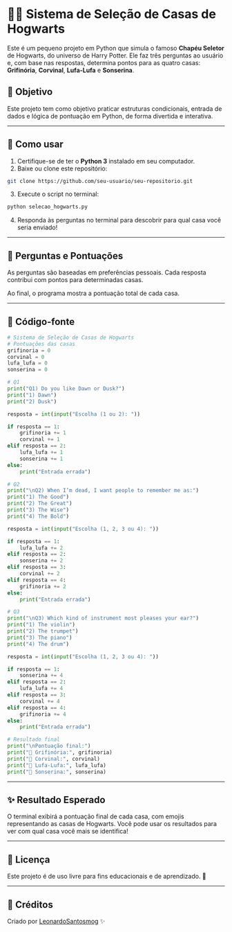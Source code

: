 # 🧙‍♂️ Sistema de Seleção de Casas de Hogwarts

Este é um pequeno projeto em Python que simula o famoso **Chapéu Seletor** de Hogwarts, do universo de Harry Potter. Ele faz três perguntas ao usuário e, com base nas respostas, determina pontos para as quatro casas: **Grifinória**, **Corvinal**, **Lufa-Lufa** e **Sonserina**.

## 🎯 Objetivo

Este projeto tem como objetivo praticar estruturas condicionais, entrada de dados e lógica de pontuação em Python, de forma divertida e interativa.

---

## 🚀 Como usar

1. Certifique-se de ter o **Python 3** instalado em seu computador.
2. Baixe ou clone este repositório:

```bash
git clone https://github.com/seu-usuario/seu-repositorio.git
```

3. Execute o script no terminal:

```bash
python selecao_hogwarts.py
```

4. Responda às perguntas no terminal para descobrir para qual casa você seria enviado!

---

## 🧠 Perguntas e Pontuações

As perguntas são baseadas em preferências pessoais. Cada resposta contribui com pontos para determinadas casas.

Ao final, o programa mostra a pontuação total de cada casa.

---

## 🧾 Código-fonte

```python
# Sistema de Seleção de Casas de Hogwarts
# Pontuações das casas
grifinoria = 0
corvinal = 0
lufa_lufa = 0
sonserina = 0

# Q1
print("Q1) Do you like Dawn or Dusk?")
print("1) Dawn")
print("2) Dusk")

resposta = int(input("Escolha (1 ou 2): "))

if resposta == 1:
    grifinoria += 1
    corvinal += 1
elif resposta == 2:
    lufa_lufa += 1
    sonserina += 1
else:
    print("Entrada errada")

# Q2
print("\nQ2) When I’m dead, I want people to remember me as:")
print("1) The Good")
print("2) The Great")
print("3) The Wise")
print("4) The Bold")

resposta = int(input("Escolha (1, 2, 3 ou 4): "))

if resposta == 1:
    lufa_lufa += 2
elif resposta == 2:
    sonserina += 2
elif resposta == 3:
    corvinal += 2
elif resposta == 4:
    grifinoria += 2
else:
    print("Entrada errada")

# Q3
print("\nQ3) Which kind of instrument most pleases your ear?")
print("1) The violin")
print("2) The trumpet")
print("3) The piano")
print("4) The drum")

resposta = int(input("Escolha (1, 2, 3 ou 4): "))

if resposta == 1:
    sonserina += 4
elif resposta == 2:
    lufa_lufa += 4
elif resposta == 3:
    corvinal += 4
elif resposta == 4:
    grifinoria += 4
else:
    print("Entrada errada")

# Resultado final
print("\nPontuação final:")
print("🦁 Grifinória:", grifinoria)
print("🦅 Corvinal:", corvinal)
print("🦡 Lufa-Lufa:", lufa_lufa)
print("🐍 Sonserina:", sonserina)
```

---

## ✨ Resultado Esperado

O terminal exibirá a pontuação final de cada casa, com emojis representando as casas de Hogwarts. Você pode usar os resultados para ver com qual casa você mais se identifica!

---

## 📄 Licença

Este projeto é de uso livre para fins educacionais e de aprendizado. 🌟

---

## 🧙 Créditos

Criado por [LeonardoSantosmog](https://github.com/LeonardoSantosmog) ✨
